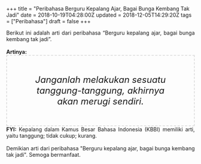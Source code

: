 +++
title = "Peribahasa Berguru Kepalang Ajar, Bagai Bunga Kembang Tak Jadi"
date = 2018-10-19T04:28:00Z
updated = 2018-12-05T14:29:20Z
tags = ["Peribahasa"]
draft = false
+++

<div dir="ltr" style="text-align: left;" trbidi="on"><div style="text-align: justify;">Berikut ini adalah arti dari peribahasa “Berguru kepalang ajar, bagai bunga kembang tak jadi”.</div><br /><div style="text-align: justify;"><b>Artinya:</b></div><div style="border: 2px dashed #ddd; font-size: 24px; height: auto; margin: 0 auto; padding: 50px; text-align: center; width: auto;"><i>Janganlah melakukan sesuatu tanggung-tanggung, akhirnya akan merugi sendiri.</i></div><div style="text-align: justify;"><b>FYI:</b> Kepalang dalam Kamus Besar Bahasa Indonesia (KBBI) memiliki arti, yaitu tanggung; tidak cukup; kurang.<br /><br /></div><div style="text-align: justify;">Demikian arti dari peribahasa "Berguru kepalang ajar, bagai bunga kembang tak jadi". Semoga bermanfaat.</div></div>
